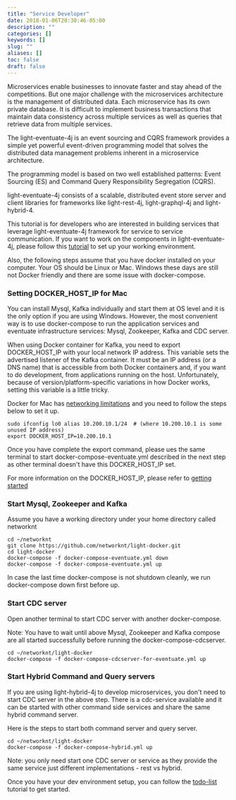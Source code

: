 ```yaml
---
title: "Service Developer"
date: 2018-01-06T20:30:46-05:00
description: ""
categories: []
keywords: []
slug: ""
aliases: []
toc: false
draft: false
---
```


Microservices enable businesses to innovate faster and stay ahead of the competitions.
But one major challenge with the microservices architecture is the management of
distributed data. Each microservice has its own private database. It is difficult to
implement business transactions that maintain data consistency across multiple services
as well as queries that retrieve data from multiple services.

The light-eventuate-4j is an event sourcing and CQRS framework provides a simple yet
powerful event-driven programming model that solves the distributed data management
problems inherent in a microservice architecture.

The programming model is based on two well established patterns: Event Sourcing (ES)
and Command Query Responsibility Segregation (CQRS).

light-eventuate-4j consists of a scalable, distributed event store server and client
libraries for frameworks like light-rest-4j, light-graphql-4j and light-hybrid-4.

This tutorial is for developers who are interested in building services that leverage
light-eventuate-4j framework for service to service communication. If you want to work
on the components in light-eventuate-4j, please follow this [tutorial][] to set up your 
working environment. 

Also, the following steps assume that you have docker installed on your computer. Your
OS should be Linux or Mac. Windows these days are still not Docker friendly and there
are some issue with docker-compose. 

### Setting DOCKER_HOST_IP for Mac

You can install Mysql, Kafka individually and start them at OS level and it is
the only option if you are using Windows. However, the most convenient way is to
use docker-compose to run the application services and eventuate infrastructure 
services: Mysql, Zookeeper, Kafka and CDC server.

When using Docker container for Kafka, you need to export DOCKER_HOST_IP with your
local network IP address. This variable sets the advertised listener of the Kafka 
container. It must be an IP address (or a DNS name) that is accessible from both 
Docker containers and, if you want to do development, from applications running on 
the host. Unfortunately, because of version/platform-specific variations in how 
Docker works, setting this variable is a little tricky.

Docker for Mac has [networking limitations](https://docs.docker.com/docker-for-mac/networking/)
and you need to follow the steps below to set it up.

```
sudo ifconfig lo0 alias 10.200.10.1/24  # (where 10.200.10.1 is some unused IP address)
export DOCKER_HOST_IP=10.200.10.1
```

Once you have complete the export command, please ues the same terminal to start
docker-compose-eventuate.yml described in the next step as other terminal doesn't
have this DOCKER_HOST_IP set.

For more information on the DOCKER_HOST_IP, please refer to [getting started][]

### Start Mysql, Zookeeper and Kafka

Assume you have a working directory under your home directory called networknt


```
cd ~/networknt
git clone https://github.com/networknt/light-docker.git
cd light-docker
docker-compose -f docker-compose-eventuate.yml down
docker-compose -f docker-compose-eventuate.yml up
``` 

In case the last time docker-compose is not shutdown cleanly, we run docker-compose down 
first before up. 

### Start CDC server

Open another terminal to start CDC server with another docker-compose.

Note: You have to wait until above Mysql, Zookeeper and Kafka compose are all started
successfully before running the docker-compose-cdcserver.

```
cd ~/networknt/light-docker
docker-compose -f docker-compose-cdcserver-for-eventuate.yml up
```

### Start Hybrid Command and Query servers

If you are using light-hybrid-4j to develop microservices, you don't need to start CDC server
in the above step. There is a cdc-service available and it can be started with other command
side services and share the same hybrid command server.

Here is the steps to start both command server and query server.

```
cd ~/networknt/light-docker
docker-compose -f docker-compose-hybrid.yml up
```

Note: you only need start one CDC server or service as they provide the same service just
different implementations - rest vs hybrid. 

Once you have your dev environment setup, you can follow the [todo-list][] tutorial to get 
started. 

[tutorial]: /tutorial/eventuate/developer/eventuate-dev/
[getting started]: /tutorial/eventuate/getting-started/
[todo-list]: /tutorial/eventuate/todo-list/
